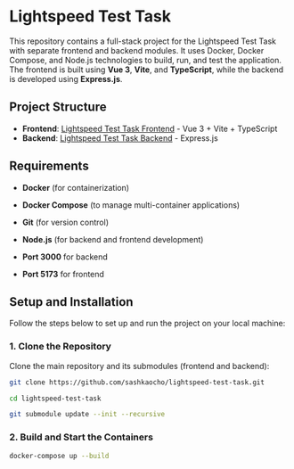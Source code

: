 # Lightspeed Test Task

This repository contains a full-stack project for the Lightspeed Test Task with separate frontend and backend modules. It uses Docker, Docker Compose, and Node.js technologies to build, run, and test the application. The frontend is built using **Vue 3**, **Vite**, and **TypeScript**, while the backend is developed using **Express.js**.

## Project Structure

- **Frontend**: [Lightspeed Test Task Frontend](https://github.com/sashkaocho/lightspeed-test-task-front) - Vue 3 + Vite + TypeScript
- **Backend**: [Lightspeed Test Task Backend](https://github.com/sashkaocho/lightspeed-test-task-back) - Express.js

## Requirements

- **Docker** (for containerization)
- **Docker Compose** (to manage multi-container applications)
- **Git** (for version control)
- **Node.js** (for backend and frontend development)

- **Port 3000** for backend
- **Port 5173** for frontend

## Setup and Installation

Follow the steps below to set up and run the project on your local machine:

### 1. Clone the Repository

Clone the main repository and its submodules (frontend and backend):

```bash
git clone https://github.com/sashkaocho/lightspeed-test-task.git

cd lightspeed-test-task

git submodule update --init --recursive
```

### 2. Build and Start the Containers

```bash
docker-compose up --build
